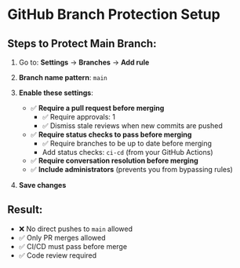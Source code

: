 # GitHub Branch Protection Setup

## Steps to Protect Main Branch:

1. Go to: **Settings** → **Branches** → **Add rule**

2. **Branch name pattern**: `main`

3. **Enable these settings**:
   - ✅ **Require a pull request before merging**
     - ✅ Require approvals: 1
     - ✅ Dismiss stale reviews when new commits are pushed
   - ✅ **Require status checks to pass before merging**
     - ✅ Require branches to be up to date before merging
     - Add status checks: `ci-cd` (from your GitHub Actions)
   - ✅ **Require conversation resolution before merging**
   - ✅ **Include administrators** (prevents you from bypassing rules)

4. **Save changes**

## Result:
- ❌ No direct pushes to `main` allowed
- ✅ Only PR merges allowed
- ✅ CI/CD must pass before merge
- ✅ Code review required 